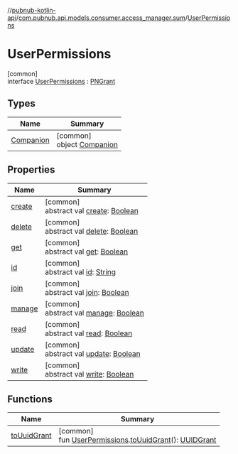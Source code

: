 //[pubnub-kotlin-api](../../../index.md)/[com.pubnub.api.models.consumer.access_manager.sum](../index.md)/[UserPermissions](index.md)

# UserPermissions

[common]\
interface [UserPermissions](index.md) : [PNGrant](../../com.pubnub.api.models.consumer.access_manager.v3/-p-n-grant/index.md)

## Types

| Name | Summary |
|---|---|
| [Companion](-companion/index.md) | [common]<br>object [Companion](-companion/index.md) |

## Properties

| Name | Summary |
|---|---|
| [create](../../com.pubnub.api.models.consumer.access_manager.v3/-p-n-grant/create.md) | [common]<br>abstract val [create](../../com.pubnub.api.models.consumer.access_manager.v3/-p-n-grant/create.md): [Boolean](https://kotlinlang.org/api/latest/jvm/stdlib/kotlin-stdlib/kotlin/-boolean/index.html) |
| [delete](../../com.pubnub.api.models.consumer.access_manager.v3/-p-n-grant/delete.md) | [common]<br>abstract val [delete](../../com.pubnub.api.models.consumer.access_manager.v3/-p-n-grant/delete.md): [Boolean](https://kotlinlang.org/api/latest/jvm/stdlib/kotlin-stdlib/kotlin/-boolean/index.html) |
| [get](../../com.pubnub.api.models.consumer.access_manager.v3/-p-n-grant/get.md) | [common]<br>abstract val [get](../../com.pubnub.api.models.consumer.access_manager.v3/-p-n-grant/get.md): [Boolean](https://kotlinlang.org/api/latest/jvm/stdlib/kotlin-stdlib/kotlin/-boolean/index.html) |
| [id](../../com.pubnub.api.models.consumer.access_manager.v3/-p-n-grant/id.md) | [common]<br>abstract val [id](../../com.pubnub.api.models.consumer.access_manager.v3/-p-n-grant/id.md): [String](https://kotlinlang.org/api/latest/jvm/stdlib/kotlin-stdlib/kotlin/-string/index.html) |
| [join](../../com.pubnub.api.models.consumer.access_manager.v3/-p-n-grant/join.md) | [common]<br>abstract val [join](../../com.pubnub.api.models.consumer.access_manager.v3/-p-n-grant/join.md): [Boolean](https://kotlinlang.org/api/latest/jvm/stdlib/kotlin-stdlib/kotlin/-boolean/index.html) |
| [manage](../../com.pubnub.api.models.consumer.access_manager.v3/-p-n-grant/manage.md) | [common]<br>abstract val [manage](../../com.pubnub.api.models.consumer.access_manager.v3/-p-n-grant/manage.md): [Boolean](https://kotlinlang.org/api/latest/jvm/stdlib/kotlin-stdlib/kotlin/-boolean/index.html) |
| [read](../../com.pubnub.api.models.consumer.access_manager.v3/-p-n-grant/read.md) | [common]<br>abstract val [read](../../com.pubnub.api.models.consumer.access_manager.v3/-p-n-grant/read.md): [Boolean](https://kotlinlang.org/api/latest/jvm/stdlib/kotlin-stdlib/kotlin/-boolean/index.html) |
| [update](../../com.pubnub.api.models.consumer.access_manager.v3/-p-n-grant/update.md) | [common]<br>abstract val [update](../../com.pubnub.api.models.consumer.access_manager.v3/-p-n-grant/update.md): [Boolean](https://kotlinlang.org/api/latest/jvm/stdlib/kotlin-stdlib/kotlin/-boolean/index.html) |
| [write](../../com.pubnub.api.models.consumer.access_manager.v3/-p-n-grant/write.md) | [common]<br>abstract val [write](../../com.pubnub.api.models.consumer.access_manager.v3/-p-n-grant/write.md): [Boolean](https://kotlinlang.org/api/latest/jvm/stdlib/kotlin-stdlib/kotlin/-boolean/index.html) |

## Functions

| Name | Summary |
|---|---|
| [toUuidGrant](../to-uuid-grant.md) | [common]<br>fun [UserPermissions](index.md).[toUuidGrant](../to-uuid-grant.md)(): [UUIDGrant](../../com.pubnub.api.models.consumer.access_manager.v3/-u-u-i-d-grant/index.md) |
